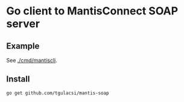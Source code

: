 # Go client to MantisConnect SOAP server #

## Example ##
See [./cmd/mantiscli](https://github.com/tgulacsi/mantis-soap/blob/master/cmd/mantiscli/README.md).

## Install ##
```
go get github.com/tgulacsi/mantis-soap
```

